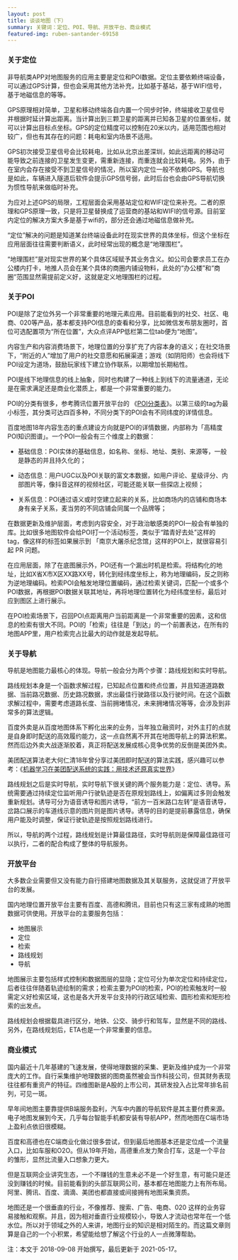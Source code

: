 ```yaml
---
layout: post
title: 谈谈地图（下）
summary: 关键词：定位、POI、导航、开放平台、商业模式
featured-img: ruben-santander-69158
---
```

### 关于定位

非导航类APP对地图服务的应用主要是定位和POI数据。定位主要依赖终端设备，可以通过GPS计算，但也会采用其他方法补充，比如基于基站，基于WIFI信号，基于地磁信息的等等。

GPS原理相对简单，卫星和移动终端各自内置一个同步时钟，终端接收卫星信号并根据时延计算出距离。当计算出到三颗卫星的距离并已知各卫星的位置坐标，就可以计算出目标点坐标。GPS的定位精度可以控制在20米以内，适用范围也相对较广，但也有其存在的问题：耗电和室内场景不适用。

GPS初次接受卫星信号会比较耗电，比如从北京出差深圳，如此远距离的移动可能导致之前连接的卫星发生变更，需重新连接，而重连就会比较耗电。另外，由于在室内会存在接受不到卫星信号的情况，所以室内定位一般不依赖GPS。导航也是如此，车辆进入隧道后软件会提示GPS信号弱，此时后台也会由GPS导航切换为惯性导航来做临时补充。

为应对上述GPS的局限，工程层面会采用基站定位和WIFI定位来补充。二者的原理和GPS原理一致，只是将卫星替换成了运营商的基站和WIFI的信号源。目前室内定位的解决方案大多是基于wifi的，部分还会通过地磁信息做补充。

“定位”解决的问题是知道某台终端设备此时在现实世界的具体坐标，但这个坐标在应用层面往往需要判断语义，此时经常出现的概念是“地理围栏”。

“地理围栏”是对现实世界的某个具体区域赋予其业务含义。如公司会要求员工在办公楼内打卡，地推人员会在某个具体的商圈内铺设物料，此处的“办公楼”和“商圈”范围显然需提前定义好，这就是定义地理围栏的过程。


### 关于POI

POI是除了定位外另一个非常重要的地理元素应用。目前能看到的社交、社区、电商、020等产品，基本都支持POI信息的查看和分享，比如微信发布朋友圈时，首位可选配置项为“所在位置”，大众点评APP低栏第二位tab便为“地图”。

内容生产和内容消费场景下，地理位置的分享扩充了内容本身的语义；在社交场景下，“附近的人”增加了用户的社交意愿和拓展渠道；游戏（如阴阳师）也会将线下POI设定为道场，鼓励玩家线下建立协作联系，以期增加长期粘性。

POI是线下地理信息的线上抽象，同时也构建了一种线上到线下的流量通道，无论是在需求满足还是商业化潜质上，都是一个非常重要的能力。

POI的分类有很多，参考腾讯位置开放平台的 《[POI分类表](https://lbs.qq.com/service/webService/webServiceGuide/webServiceAppendix)》。以第三级的tag为最小标签，其分类可达四百多种，不同分类下的POI会有不同纬度的详情信息。

百度地图18年内容生态的重点建设方向就是POI的详情数据，内部称为「高精度POI知识图谱」。一个POI一般会有三个维度上的数据：
* 基础信息：POI实体的基础信息，如名称、坐标、地址、类别、来源等，一般是静态的并且持久化的；

* 动态信息：用户UGC以及POI关联的富文本数据，如用户评论、星级评分、内部图片等，像抖音这样的视频社区，可能还能关联一些探店上视频；

* 关系信息：POI通过语义或时空建立起来的关系，比如商场内的店铺和商场本身有亲子关系，麦当劳的不同店铺会同属一个品牌等；

在数据更新及维护层面，考虑到内容安全，对于政治敏感类的POI一般会有单独的库。比如很多地图软件会给POI打一个活动标签，类似于“踏青好去处”这样的tag，像这样的标签如果展示到 「南京大屠杀纪念馆」这样的POI上，就很容易引起 PR 问题。


在应用层面，除了在底图展示外，POI还有一个漏出时机是检索。将结构化的地址，比如X省X市X区XX路XX号，转化到经纬度坐标上，称为地理编码，反之则称为逆地理编码。检索POI会触发地理位置编码，通过检索关键词，匹配一个或多个POI数据，再根据POI数据关联其地址，再将地理位置转化为经纬度坐标，最后对应到图区上进行展示。

在POI检索场景下，召回POI点距离用户当前距离是一个非常重要的因素，这和信息的检索有很大不同。POI的「检索」往往是「到达」的一个前置表达，在所有的地图APP里，用户检索完占比最大的动作就是发起导航。


### 关于导航

导航是地图能力最核心的体现。导航一般会分为两个步骤：路线规划和实时导航。

路线规划本身是一个函数求解过程，已知起点位置和终点位置，并且知道道路数据、当前路况数据、历史路况数据，求出最佳行驶路径以及行驶时间。在这个函数求解过程中，需要考虑道路长度、当前拥堵情况，未来拥堵情况等等，会涉及到非常多的算法逻辑。

百度外卖是从百度地图体系下孵化出来的业务，当年独立融资时，对外主打的点就是自身即时配送的高效履约能力，这一点自然离不开其在地图导航上的算法积累。然而后边外卖大战逐渐胶着，真正将配送发展成核心竞争优势的反倒是美团外卖。

美团配送算法老大何仁清18年曾分享过美团即时配送的算法实践，感兴趣可以参考：《[机器学习在美团配送系统的实践：用技术还原真实世界](https://tech.meituan.com/2018/12/13/machine-learning-in-distribution-practice.html)》

路线规划之后是实时导航，实时导航下很关键的两个服务能力是：定位、诱导。系统需要通过持续定位监听用户行驶轨迹是否在原规划路线上，如偏离过多则会触发重新规划。诱导可分为语音诱导和图片诱导，“前方一百米路口左转”是语音诱导，岔路口展示的车道线示意的图片则是图片诱导。诱导的目的是提前暴露信息，确保用户能及时调整，保证行驶轨迹是按照规划路线进行。

所以，导航的两个过程，路线规划是计算最佳路径，实时导航则是保障最佳路径可以执行，二者的配合构成了整体的导航服务。


### 开放平台

大多数企业需要但又没有能力自行搭建地图数据及其关联服务，这就促进了开放平台的发展。

国内地理位置开放平台主要有百度、高德和腾讯，目前也只有这三家有成熟的地图数据可供使用。开放平台的主要服务包括：

* 地图展示
* 定位
* 检索
* 路线规划
* 导航

地图展示主要包括样式控制和数据图层的显隐；定位可分为单次定位和持续定位，后者往往伴随着轨迹绘制的需求；检索主要为POI的检索，POI的检索触发时一般需定义好检索区域，这也是各大开发平台支持的行政区域检索、圆形检索和矩形检索的出发点。

路线规划会根据载具进行区分，地铁、公交、骑步行和驾车，显然是不同的路线、另外，在路线规划后，ETA也是一个非常重要的信息。

### 商业模式

国内最近十几年基建的飞速发展，使得地理数据的采集、更新及维护成为一个非常庞大的工作。自行采集维护地理数据的图商虽然被会当作科技公司，但其财务表现往往都有重资产的特征。四维图新是A股的上市公司，其研发投入占比常年排名前列，可见一斑。

早年间地图主要靠提供B端服务盈利，汽车中内置的导航软件是其主要付费来源。电子地图发展到今天，几乎每台智能手机都安装有导航APP，然而地图在C端市场上盈利点依旧很模糊。

百度和高德也在C端商业化做过很多尝试，但到最后地图基本还是定位成一个流量入口，比如车服和O2O。但从19年开始，高德重点发力聚合打车，这是一个平台的雏形，显然比流量入口想象力更大。

但是互联网企业讲究生态，一个不赚钱的生意未必不是一个好生意，有可能只是还没到赚钱的时候。目前能看到的头部互联网公司，基本都在地图能力上有所布局。阿里、腾讯、百度、滴滴、美团也都直接或间接拥有地图采集资质。

地图还是一个很垂直的行业，不像推荐、搜索、广告、电商、020 这样的业务容易接触和观察。并且，因为相对垂直行业规模较小，导致人才流动也常年在一个低水位。所以对于领域之外的人来讲，地图行业的知识是相对陌生的。而这篇文章则算是自己的一个小积累，希望能给想了解这个行业的人一点微薄帮助。



注：本文于 2018-09-08 开始撰写，最后更新于 2021-05-17。
